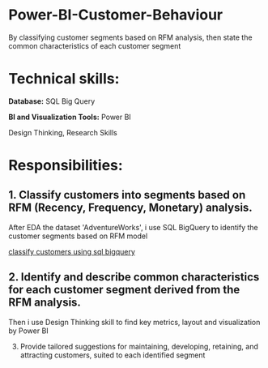 # Power-BI-Customer-Behaviour
By classifying customer segments based on RFM analysis, then state the  common characteristics of each customer segment

# Technical skills:
 **Database:** SQL Big Query
 
 **BI and Visualization Tools:** Power BI
 
 Design Thinking, Research Skills
 
 # Responsibilities:
## 1. Classify customers into segments based on RFM (Recency, Frequency, Monetary) analysis.
 After EDA the dataset 'AdventureWorks', i use SQL BigQuery to identify the customer segments based on RFM model
 
[classify customers using sql bigquery](https://github.com/nghiale2003/Power-BI-Customer-Behaviour/blob/main/SQL%20Project%20-CustomerBehaviour%20-ClassifyingSegmentation.sql)

## 2. Identify and describe common characteristics for each customer segment derived from the RFM analysis.
Then i use Design Thinking skill to find key metrics, layout and visualization by Power BI
 
3. Provide tailored suggestions for maintaining, developing, retaining, and
 attracting customers, suited to each identified segment
